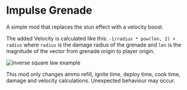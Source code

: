 # Impulse Grenade
A simple mod that replaces the stun effect with a velocity boost.

The added Velocity is calculated like this: `-1/radius * pow(len, 2) + radius` where `radius` is the damage radius of the grenade and `len` is the magnitude of the vector from grenade origin to player origin.

![inverse square law example](https://upload.wikimedia.org/wikipedia/commons/thumb/1/12/Illustration_of_Inverse_Square_Law%2C_extracted_from_Radiation_safety_and_control_manual%2C_June_1%2C_1961.png/640px-Illustration_of_Inverse_Square_Law%2C_extracted_from_Radiation_safety_and_control_manual%2C_June_1%2C_1961.png)

This mod only changes ammo refill, ignite time, deploy time, cook time, damage and velocity calculations. Unexpected behaviour may occur.